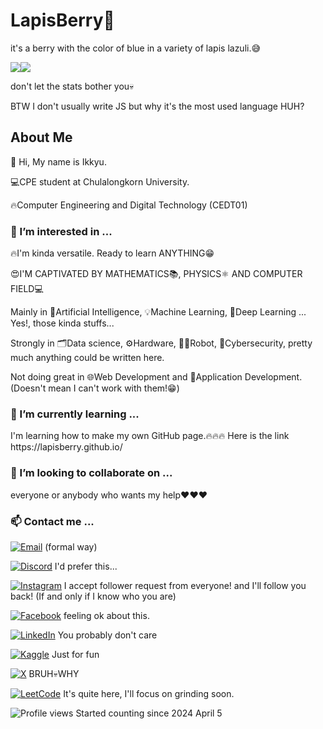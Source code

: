 # LapisBerry👋
<p>
it's a berry with the color of blue in a variety of lapis lazuli.😅
</p>

<div style="display: flex;">
  <img src="https://github-readme-stats.vercel.app/api?username=LapisBerry&theme=radical&show_icons=true"/>
  <img src="https://github-readme-stats.vercel.app/api/top-langs/?username=LapisBerry&layout=compact&theme=radical"/>
</div>

don't let the stats bother you💀

BTW I don't usually write JS but why it's the most used language HUH?

## About Me
<p>👋 Hi, My name is Ikkyu.</p>
<p>💻CPE student at Chulalongkorn University.</p>
<p>🔥Computer Engineering and Digital Technology (CEDT01)</p>

### 👀 I’m interested in ...
<p>🔥I'm kinda versatile. Ready to learn ANYTHING😁</p>

<p>😍I'M CAPTIVATED BY MATHEMATICS📚, PHYSICS⚛️ AND COMPUTER FIELD💻</p>
<p>Mainly in 🤖Artificial Intelligence, 💡Machine Learning, 🧠Deep Learning ... Yes!, those kinda stuffs...</p>
<p>Strongly in 🗂️Data science, ⚙️Hardware, 🦾🤖Robot, 🔐Cybersecurity, pretty much anything could be written here.</p>
<p>Not doing great in 🌐Web Development and 📄Application Development. (Doesn't mean I can't work with them!😁)</p>
<!--
This section needs to be reduced. TOO MANY WORDS!!!
-->


### 🌱 I’m currently learning ...
<p>I'm learning how to make my own GitHub page.🔥🔥🔥 Here is the link https://lapisberry.github.io/</p>

### 💞️ I’m looking to collaborate on ...
<p>everyone or anybody who wants my help❤️❤️❤️</p>

### 📫 Contact me ...

[![Email][email-shield]][email-url] (formal way)

[![Discord][discord-shield]][discord-url] I'd prefer this...

[![Instagram][instagram-shield]][instagram-url] I accept follower request from everyone! and I'll follow you back! (If and only if I know who you are)

[![Facebook][facebook-shield]][facebook-url] feeling ok about this.

[![LinkedIn][linkedin-shield]][linkedin-url] You probably don't care

[![Kaggle][kaggle-shield]][kaggle-url] Just for fun

[![X][x-shield]][x-url] BRUH💀WHY

[![LeetCode][leetcode-shield]][leetcode-url] It's quite here, I'll focus on grinding soon.

<!--sources are here-->
[email-shield]: https://img.shields.io/badge/Email-kittiphopkhankaew%40gmail.com-white?style=for-the-badge&logo=Gmail&logoColor=white&labelColor=%23EA4335
[email-url]: mailto:kittiphopkhankaew@gmail.com

[discord-shield]: https://img.shields.io/badge/Discord-blueoflapislazuli-white?style=for-the-badge&logo=Discord&logoColor=white&labelColor=%235865F2
[discord-url]: https://discordapp.com/users/1110214078808461393

[instagram-shield]: https://img.shields.io/badge/Instagram-mighty__ikkyu-white?style=for-the-badge&logo=Instagram&logoColor=white&labelColor=%23E4405F
[instagram-url]: https://www.instagram.com/mighty_ikkyu/

[kaggle-shield]: https://img.shields.io/badge/Kaggle-Kittiphop_Khankaew-white?style=for-the-badge&logo=Kaggle&logoColor=white&labelColor=%2320BEFF
[kaggle-url]: https://www.kaggle.com/kittiphopkhankaew

[linkedin-shield]: https://img.shields.io/badge/LinkedIn-Kittiphop_Khankaew-white?style=for-the-badge&logo=LinkedIn&logoColor=white&labelColor=%230A66C2
[linkedin-url]: https://www.linkedin.com/in/kittiphop-khankaew/

[x-shield]: https://img.shields.io/badge/X-LapixLazulix-white?style=for-the-badge&logo=X&logoColor=white&labelColor=black
[x-url]: https://twitter.com/LapiXLazuliX

[facebook-shield]: https://img.shields.io/badge/Facebook-Kittiphop_Khankaew-white?style=for-the-badge&logo=Facebook&logoColor=white&labelColor=%231877F2
[facebook-url]: https://www.facebook.com/kittiphop.khankaew.9/

[leetcode-shield]: https://img.shields.io/badge/LeetCode-LapisBerry-white?style=for-the-badge&logo=LeetCode&logoColor=black&labelColor=%23FFA116
[leetcode-url]: https://leetcode.com/LapisBerry/

![Profile views](https://komarev.com/ghpvc/?username=LapisBerry&color=blueviolet) Started counting since 2024 April 5
